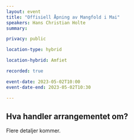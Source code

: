 ```yaml
---
layout: event
title: "Offisiell Åpning av Mangfold i Mai"
speakers: Hans Christian Holte
summary: 

privacy: public

location-type: hybrid

location-hybrid: Amfiet

recorded: true

event-date: 2023-05-02T10:00
event-date-end: 2023-05-02T10:30

---
```

## Hva handler arrangementet om?
Flere detaljer kommer.
